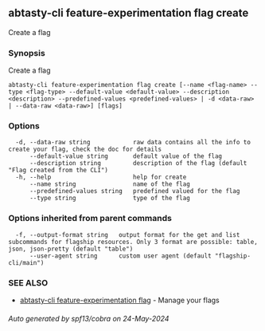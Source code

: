 ## abtasty-cli feature-experimentation flag create

Create a flag

### Synopsis

Create a flag

```
abtasty-cli feature-experimentation flag create [--name <flag-name> --type <flag-type> --default-value <default-value> --description <description> --predefined-values <predefined-values> | -d <data-raw> | --data-raw <data-raw>] [flags]
```

### Options

```
  -d, --data-raw string            raw data contains all the info to create your flag, check the doc for details
      --default-value string       default value of the flag
      --description string         description of the flag (default "Flag created from the CLI")
  -h, --help                       help for create
      --name string                name of the flag
      --predefined-values string   predefined valued for the flag
      --type string                type of the flag
```

### Options inherited from parent commands

```
  -f, --output-format string   output format for the get and list subcommands for flagship resources. Only 3 format are possible: table, json, json-pretty (default "table")
      --user-agent string      custom user agent (default "flagship-cli/main")
```

### SEE ALSO

* [abtasty-cli feature-experimentation flag](abtasty-cli_feature-experimentation_flag.md)	 - Manage your flags

###### Auto generated by spf13/cobra on 24-May-2024
